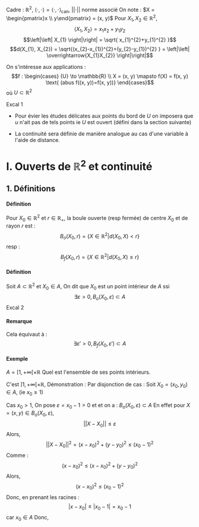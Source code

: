 Cadre : $\mathbb{R}^{2}$, $\left< \cdot, \cdot \right> = \left< \cdot, \cdot \right>_{\text{can}}$, $\left|\left| \cdot \right|\right|$ norme associé
On note : $X = \begin{pmatrix}x \\ y\end{pmatrix} = (x, y)$
Pour $X_{1}, X_{2} \in \mathbb{R}^{2}$,
$$\left< X_{1}, X_{2} \right> =x_{1}x_{2}+y_{1}y_{2}$$
$$\left|\left| X_{1} \right|\right| = \sqrt{ x_{1}^{2}+y_{1}^{2} }$$
$$d(X_{1}, X_{2}) = \sqrt{(x_{2}-x_{1})^{2}+(y_{2}-y_{1})^{2} } = \left|\left| \overrightarrow{X_{1}X_{2}} \right|\right|$$

On s'intéresse aux applications :
$$f : \begin{cases}
{U} \to \mathbb{R} \\
X = (x, y) \mapsto f(X) = f(x, y) \text{ (abus f((x, y))=f(x, y))}
\end{cases}$$
où $U \subset \mathbb{R}^{2}$

Excal 1

- Pour évier les études délicates aux points du bord de $U$ on imposera que $u$ n'ait pas de tels points ie $U$ est ouvert
(défini dans la section suivante)

- La continuité sera définie de manière analogue au cas d'une variable à l'aide de distance. 

# I. Ouverts de $\mathbb{R}^{2}$ et continuité
## 1. Définitions
#### Définition
Pour $X_{0} \in \mathbb{R}^{2}$ et $r \in \mathbb{R}_{+}$, 
la boule ouverte (resp fermée) de centre $X_{0}$ et de rayon $r$ est :
$$
B_{o}(X_{0}, r) = \{ X \in \mathbb{R}^{2} | d(X_{0}, X) < r \}
$$
resp :
$$B_{f}(X_{0}, r) = \{ X \in \mathbb{R}^{2} | d(X_{0}, X) \leq r \}$$

#### Définition
Soit $A \subset \mathbb{R}^{2}$ et $X_{0} \in A$, 
On dit que $X_{0}$ est un point intérieur de $A$ ssi 
$$
\exists \varepsilon >0, B_{o}(X_{0}, \varepsilon) \subset A
$$
Excal 2

#### Remarque
Cela équivaut à : 
$$
\exists \varepsilon' >0, B_{f}(X_{0}, \varepsilon') \subset A
$$

#### Exemple
$A=[1, + \infty[ \times \mathbb{R}$ 
Quel est l'ensemble de ses points intérieurs. 

C'est $]1, + \infty[\times \mathbb{R}$, 
Démonstration : 
Par disjonction de cas : 
Soit $X_{0} = (x_{0}, y_{0}) \in A$, (ie $x_{0}\geq 1$)

Cas $x_{0} > 1$, 
On pose $\varepsilon = x_{0}-1>0$ et
et on a : $B_{o}(X_{0}, \varepsilon) \subset A$
En effet pour $X = (x, y) \in B_{o}(X_{0}, \varepsilon)$, 
$$\left|\left| X-X_{0} \right|\right| \leq \varepsilon$$
Alors, 
$$
\left|\left| X-X_{0} \right|\right| ^{2} = (x-x_{0})^{2}+(y-y_{0})^{2} \leq (x_{0}-1)^{2}
$$
Comme :
$$(x-x_{0})^{2}\leq (x-x_{0})^{2} + (y-y_{0})^{2}$$
Alors, 
$$(x-x_{0})^{2}\leq (x_{0}-1)^{2}$$
Donc, en prenant les racines : 
$$\left| x-x_{0}\right|\leq \left| x_{0}-1\right| = x_{0}-1$$
car $x_{0} \in A$
Donc, 
